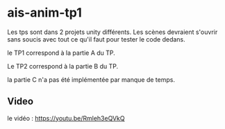 # ais-anim-tp1

Les tps sont dans 2 projets unity différents.
Les scènes devraient s'ouvrir sans soucis avec tout ce qu'il faut pour tester le code dedans.

le TP1 correspond à la partie A du TP.

Le TP2 correspond à la partie B du TP.

la partie C n'a pas été implémentée par manque de temps.

## Video

le vidéo : https://youtu.be/Rmleh3eQVkQ
